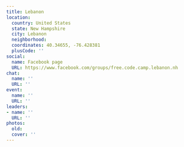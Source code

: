 ```yaml
---
title: Lebanon
location:
  country: United States
  state: New Hampshire
  city: Lebanon
  neighborhood: 
  coordinates: 40.34655, -76.428381
  plusCode: ''
social:
  name: Facebook page
  URL: https://www.facebook.com/groups/free.code.camp.lebanon.nh
chat:
  name: ''
  URL: ''
event:
  name: ''
  URL: ''
leaders:
- name: ''
  URL: ''
photos:
  old: 
  cover: ''
---
```

